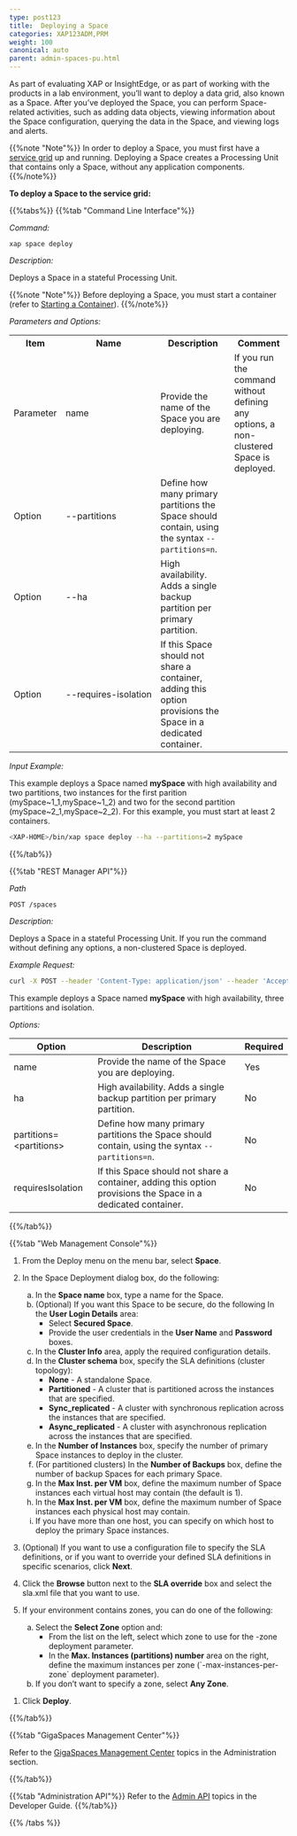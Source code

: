 ```yaml
---
type: post123
title:  Deploying a Space
categories: XAP123ADM,PRM
weight: 100
canonical: auto
parent: admin-spaces-pu.html
---
```

 
 

As part of evaluating XAP or InsightEdge, or as part of working with the products in a lab environment, you’ll want to deploy a data grid, also known as a Space. After you’ve deployed the Space, you can perform Space-related activities, such as adding data objects, viewing information about the Space configuration, querying the data in the Space, and viewing logs and alerts. 

{{%note "Note"%}}
In order to deploy a Space, you must first have a [service grid](./admin-service-grid.html)  up and running. Deploying a Space creates a Processing Unit that contains only a Space, without any application components.
{{%/note%}}


**To deploy a Space to the service grid:**

{{%tabs%}}
{{%tab "Command Line Interface"%}}

*Command:* 

`xap space deploy`

*Description:* 

Deploys a Space in a stateful Processing Unit.

{{%note "Note"%}}
Before deploying a Space, you must start a container (refer to [Starting a Container](./admin-service-grid-container-start.html)).
{{%/note%}}


*Parameters and Options:*

<table>
  <tr>
    <th>Item</th>
    <th>Name</th>
    <th>Description</th>
    <th>Comment</th>
  </tr>
   <tr>
    <td>Parameter</td>
    <td>name</td>
    <td>Provide the name of the Space you are deploying.</td>
    <td>If you run the command without defining any options, a non-clustered Space is deployed.</td>
  </tr>
  <tr>
    <td>Option</td>
    <td style="white-space: nowrap">--partitions</td>
    <td>Define how many primary partitions the Space should contain, using the syntax <code>--partitions=n</code>.</td>
    <td></td>
  </tr>
  <tr>
    <td>Option</td>
    <td>--ha</td>
    <td>High availability. Adds a single backup partition per primary partition.</td>
    <td></td>
  </tr>
  <tr>
    <td>Option</td>
    <td style="white-space: nowrap">--requires-isolation</td>
    <td>If this Space should not share a container, adding this option provisions the Space in a dedicated container.</td>
    <td></td>
  </tr>
</table>


*Input Example:*

This example deploys a Space named **mySpace** with high availability and two partitions, two instances for the first parition (mySpace~1_1,mySpace~1_2) and two for the second partition (mySpace~2_1,mySpace~2_2). For this example, you must start at least 2 containers.


```bash
<XAP-HOME>/bin/xap space deploy --ha --partitions=2 mySpace
```

{{%/tab%}}


{{%tab "REST Manager API"%}}

*Path*

`POST /spaces`

*Description:* 

Deploys a Space in a stateful Processing Unit. If you run the command without defining any options, a non-clustered Space is deployed.

*Example Request:*

```bash
curl -X POST --header 'Content-Type: application/json' --header 'Accept: text/plain' 'http://localhost:8090/v2/spaces?name=mySpace&partitions=3&backups=true&requiresIsolation=true'
```
This example deploys a Space named **mySpace** with high availability, three partitions and isolation. 


*Options:*

| Option     | Description       |   Required     |
|------|-------------------|----------------|
| name | Provide the name of the Space you are deploying. | Yes |
| ha         |High availability. Adds a single backup partition per primary partition. | No |
| partitions= &lt;partitions&gt;    | Define how many primary partitions the Space should contain, using the syntax `--partitions=n`. | No |
|requiresIsolation   | If this Space should not share a container, adding this option provisions the Space in a dedicated container. | No |

{{%/tab%}}


{{%tab "Web Management Console"%}}

1. From the Deploy menu on the menu bar, select **Space**.
1. In the Space Deployment dialog box, do the following:

	<ol type="a">
		<li>In the <b>Space name</b> box, type a name for the Space.</li>
		<li>(Optional) If you want this Space to be secure, do the following In the <b>User Login Details</b> area:
		<ul>
			<li>Select <b>Secured Space</b>.</li>
			<li>Provide the user credentials in the <b>User Name</b> and <b>Password</b> boxes.</li>
		</ul>
		</li>
		<li>In the <b>Cluster Info</b> area, apply the required configuration details.</li>
		<li>In the <b>Cluster schema</b> box, specify the SLA definitions (cluster topology):
		<ul>
			<li><b>None</b> - A standalone Space.</li>
			<li><b>Partitioned</b> - A cluster that is partitioned across the instances that are specified.</li>
			<li><b>Sync_replicated</b> - A cluster with synchronous replication across the instances that are specified.</li>
			<li><b>Async_replicated</b> - A cluster with asynchronous replication across the instances that are specified.</li>
		</ul>
		<li>In the <b>Number of Instances</b> box, specify the number of primary Space instances to deploy in the cluster.</li>
		<li>(For partitioned clusters) In the <b>Number of Backups</b> box, define the number of backup Spaces for each primary Space.</li>
		<li>In the <b>Max Inst. per VM</b> box, define the maximum number of Space instances each virtual host may contain (the default is 1).</li>
		<li>In the <b>Max Inst. per VM</b> box, define the maximum number of Space instances each physical host may contain.</li>
		<li>If you have more than one host, you can specify on which host to deploy the primary Space instances.</li>
		</li>
	</ol>	
	
1. (Optional) If you want to use a configuration file to specify the SLA definitions, or if you want to override your defined SLA definitions in specific scenarios, click **Next**. 
1. Click the **Browse** button next to the **SLA override** box and select the sla.xml file that you want to use.
1. If your environment contains zones, you can do one of the following:


	<ol type="a">
		<li>Select the <b>Select Zone</b> option and:
      <ul>
        <li>From the list on the left, select which zone to use for the -zone deployment parameter.</li>
        <li>In the <b>Max. Instances (partitions) number</b> area on the right, define the maximum instances per zone (`-max-instances-per-zone` deployment parameter).</li>
      </ul>
    </li>
		<li>If you don’t want to specify a zone, select <b>Any Zone</b>.</li>
  </ol>
	
1. Click **Deploy**.

{{%/tab%}}


{{%tab "GigaSpaces Management Center"%}}

Refer to the [GigaSpaces Management Center](./gigaspaces-management-center.html) topics in the Administration section.

{{%/tab%}}


{{%tab "Administration API"%}}
Refer to the [Admin API](../dev-java/administration-and-monitoring-overview.html) topics in the Developer Guide.
{{%/tab%}}

{{% /tabs %}}

